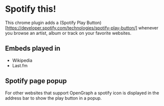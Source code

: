 Spotify this!
=============

This chrome plugin adds a (Spotify Play Button)[https://developer.spotify.com/technologies/spotify-play-button/]
whenever you browse an artist, album or track on your favorite websites.

## Embeds played in ##
 - Wikipedia
 - Last.fm 

## Spotify page popup ##
For other websites that support OpenGraph a spotify icon is displayed in the address bar to show the play button in a
popup.
